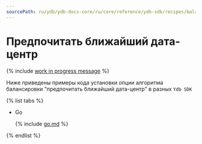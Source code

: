 ```yaml
---
sourcePath: ru/ydb/ydb-docs-core/ru/core/reference/ydb-sdk/recipes/balancing/_includes/prefer_local.md
---
```

# Предпочитать ближайший дата-центр

{% include [work in progress message](../../_includes/addition.md) %}

Ниже приведены примеры кода установки опции алгоритма балансировки "предпочитать ближайший дата-центр" в разных `Ydb SDK`

{% list tabs %}

- Go


  {% include [go.md](prefer_local/go.md) %}


{% endlist %}
